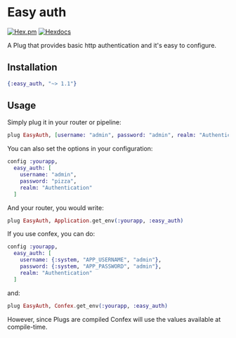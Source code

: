 # Easy auth

[![Hex.pm](https://img.shields.io/hexpm/v/easy_auth.svg?style=for-the-badge)](https://hex.pm/packages/easy_auth)
[![Hexdocs](https://img.shields.io/badge/docs-hexdocs-blueviolet.svg?style=for-the-badge)](https://hexdocs.pm/easy_auth)

A Plug that provides basic http authentication and it's easy to configure.

## Installation

```elixir
{:easy_auth, "~> 1.1"}
```

## Usage

Simply plug it in your router or pipeline:

```elixir
plug EasyAuth, [username: "admin", password: "admin", realm: "Authentication"]
```

You can also set the options in your configuration:

```elixir
config :yourapp,
  easy_auth: [
    username: "admin",
    password: "pizza",
    realm: "Authentication"
  ]
```

And your router, you would write:

```elixir
plug EasyAuth, Application.get_env(:yourapp, :easy_auth)
```

If you use confex, you can do:

```elixir
config :yourapp,
  easy_auth: [
    username: {:system, "APP_USERNAME", "admin"},
    password: {:system, "APP_PASSWORD", "admin"},
    realm: "Authentication"
  ]
```

and:

```elixir
plug EasyAuth, Confex.get_env(:yourapp, :easy_auth)
```

However, since Plugs are compiled Confex will use the values available at
compile-time.

